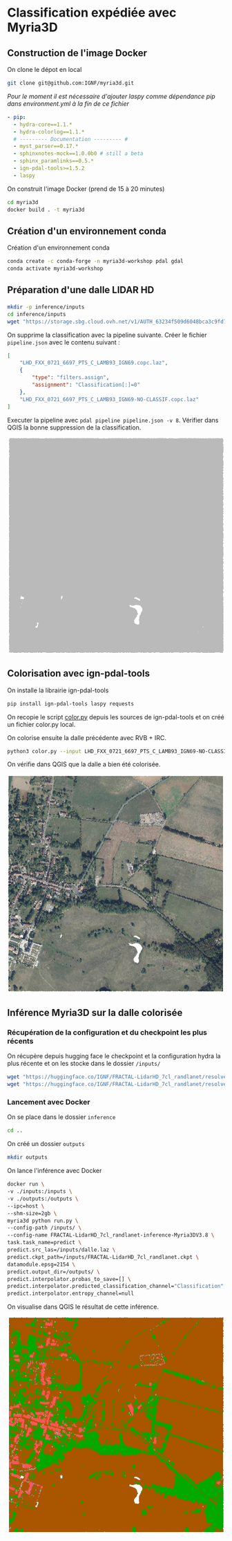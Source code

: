 # Classification expédiée avec Myria3D

## Construction de l'image Docker

On clone le dépot en local 

```bash
git clone git@github.com:IGNF/myria3d.git
```

_Pour le moment il est nécessaire d'ajouter laspy comme dépendance pip dans environment.yml à la fin de ce fichier_

```yaml
- pip:
  - hydra-core==1.1.*
  - hydra-colorlog==1.1.*
  # --------- Documentation --------- #
  - myst_parser==0.17.*
  - sphinxnotes-mock==1.0.0b0 # still a beta
  - sphinx_paramlinks==0.5.*
  - ign-pdal-tools>=1.5.2
  - laspy
```

On construit l'image Docker (prend de 15 à 20 minutes)

```bash
cd myria3d
docker build . -t myria3d
```

## Création d'un environnement conda

Création d'un environnement conda

```bash
conda create -c conda-forge -n myria3d-workshop pdal gdal
conda activate myria3d-workshop
```

## Préparation d'une dalle LIDAR HD 

```bash
mkdir -p inference/inputs
cd inference/inputs
wget "https://storage.sbg.cloud.ovh.net/v1/AUTH_63234f509d6048bca3c9fd7928720ca1/ppk-lidar/LH/LHD_FXX_0721_6697_PTS_C_LAMB93_IGN69.copc.laz"
```

On supprime la classification avec la pipeline suivante. Créer le fichier `pipeline.json` avec le contenu suivant :

```json
[
    "LHD_FXX_0721_6697_PTS_C_LAMB93_IGN69.copc.laz",
    {
        "type": "filters.assign",
        "assignment": "Classification[:]=0"
    },
    "LHD_FXX_0721_6697_PTS_C_LAMB93_IGN69-NO-CLASSIF.copc.laz"
]
```

Executer la pipeline avec `pdal pipeline pipeline.json -v 8`. Vérifier dans QGIS la bonne suppression de la classification.

![No classification](images/no-classif.png)

## Colorisation avec ign-pdal-tools

On installe la librairie ign-pdal-tools

```bash
pip install ign-pdal-tools laspy requests

```

On recopie le script [color.py](https://github.com/IGNF/ign-pdal-tools/blob/dev/pdaltools/color.py) depuis les sources de ign-pdal-tools et on créé un fichier color.py local.

On colorise ensuite la dalle précédente avec RVB + IRC.

```bash
python3 color.py --input LHD_FXX_0721_6697_PTS_C_LAMB93_IGN69-NO-CLASSIF.copc.laz --rvb --ir --output dalle.laz
```

On vérifie dans QGIS que la dalle a bien été colorisée.

![Colorized point cloud](images/colorized.png)

## Inférence Myria3D sur la dalle colorisée

### Récupération de la configuration et du checkpoint les plus récents

On récupère depuis hugging face le checkpoint et la configuration hydra la plus récente et on les stocke dans le dossier `/inputs/`

```bash
wget "https://huggingface.co/IGNF/FRACTAL-LidarHD_7cl_randlanet/resolve/main/FRACTAL-LidarHD_7cl_randlanet-inference-Myria3DV3.8.yaml?download=true" -O FRACTAL-LidarHD_7cl_randlanet-inference-Myria3DV3.8.yaml
wget "https://huggingface.co/IGNF/FRACTAL-LidarHD_7cl_randlanet/resolve/main/FRACTAL-LidarHD_7cl_randlanet.ckpt?download=true" -O FRACTAL-LidarHD_7cl_randlanet.ckpt
```

### Lancement avec Docker

On se place dans le dossier `inference`

```bash
cd ..
```

On créé un dossier `outputs`

```bash
mkdir outputs
```

On lance l'inférence avec Docker

```bash
docker run \
-v ./inputs:/inputs \
-v ./outputs:/outputs \
--ipc=host \
--shm-size=2gb \
myria3d python run.py \
--config-path /inputs/ \
--config-name FRACTAL-LidarHD_7cl_randlanet-inference-Myria3DV3.8 \
task.task_name=predict \
predict.src_las=/inputs/dalle.laz \
predict.ckpt_path=/inputs/FRACTAL-LidarHD_7cl_randlanet.ckpt \
datamodule.epsg=2154 \
predict.output_dir=/outputs/ \
predict.interpolator.probas_to_save=[] \
predict.interpolator.predicted_classification_channel="Classification" \
predict.interpolator.entropy_channel=null
```

On visualise dans QGIS le résultat de cette inférence.

![Myria3D result](images/result.png)
